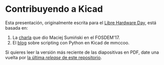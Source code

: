 # Contribuyendo a Kicad

Esta presentación, originalmente escrita para el [Libre Hardware Day](https://www.meetup.com/Granada-Geek/events/239235099/), está basada en:

1. La [charla](https://fosdem.org/2017/schedule/event/kicad_source/) que dio Maciej Sumiński en el FOSDEM'17.
2. El [blog](https://kicad.mmccoo.com/) sobre scripting con Python en Kicad de mmccoo.

Si quieres leer la versión más reciente de las diapositivas en PDF, date una vuelta por [la última *release* de este repositorio](https://github.com/agarciamontoro/contribuyendo-a-kicad/releases/latest).
